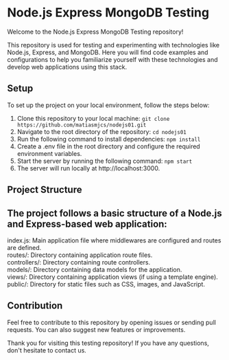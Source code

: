# Node.js Express MongoDB Testing

Welcome to the Node.js Express MongoDB Testing repository!

This repository is used for testing and experimenting with technologies like Node.js, Express, and MongoDB. Here you will find code examples and configurations to help you familiarize yourself with these technologies and develop web applications using this stack.

## Setup

To set up the project on your local environment, follow the steps below:

1. Clone this repository to your local machine: ``git clone https://github.com/matiasmjcs/nodejs01.git``
2. Navigate to the root directory of the repository: ``cd nodejs01``
3. Run the following command to install dependencies: ``npm install``
4. Create a .env file in the root directory and configure the required environment variables.
5. Start the server by running the following command: ``npm start``
6. The server will run locally at http://localhost:3000.

## Project Structure

## The project follows a basic structure of a Node.js and Express-based web application:
index.js: Main application file where middlewares are configured and routes are defined.  
routes/: Directory containing application route files.  
controllers/: Directory containing route controllers.  
models/: Directory containing data models for the application.  
views/: Directory containing application views (if using a template engine).  
public/: Directory for static files such as CSS, images, and JavaScript.  

## Contribution
Feel free to contribute to this repository by opening issues or sending pull requests. You can also suggest new features or improvements.

Thank you for visiting this testing repository! If you have any questions, don't hesitate to contact us.
